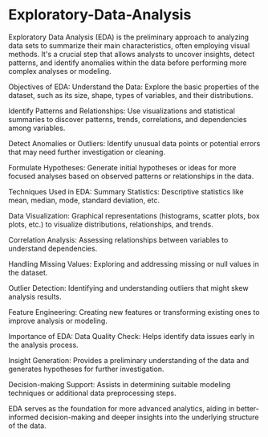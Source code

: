 # Exploratory-Data-Analysis

Exploratory Data Analysis (EDA) is the preliminary approach to analyzing data sets to summarize their main characteristics, often employing visual methods. It's a crucial step that allows analysts to uncover insights, detect patterns, and identify anomalies within the data before performing more complex analyses or modeling.

Objectives of EDA:
Understand the Data: Explore the basic properties of the dataset, such as its size, shape, types of variables, and their distributions.

Identify Patterns and Relationships: Use visualizations and statistical summaries to discover patterns, trends, correlations, and dependencies among variables.

Detect Anomalies or Outliers: Identify unusual data points or potential errors that may need further investigation or cleaning.

Formulate Hypotheses: Generate initial hypotheses or ideas for more focused analyses based on observed patterns or relationships in the data.



Techniques Used in EDA:
Summary Statistics: Descriptive statistics like mean, median, mode, standard deviation, etc.

Data Visualization: Graphical representations (histograms, scatter plots, box plots, etc.) to visualize distributions, relationships, and trends.

Correlation Analysis: Assessing relationships between variables to understand dependencies.

Handling Missing Values: Exploring and addressing missing or null values in the dataset.

Outlier Detection: Identifying and understanding outliers that might skew analysis results.

Feature Engineering: Creating new features or transforming existing ones to improve analysis or modeling.




Importance of EDA:
Data Quality Check: Helps identify data issues early in the analysis process.

Insight Generation: Provides a preliminary understanding of the data and generates hypotheses for further investigation.

Decision-making Support: Assists in determining suitable modeling techniques or additional data preprocessing steps.


EDA serves as the foundation for more advanced analytics, aiding in better-informed decision-making and deeper insights into the underlying structure of the data.
